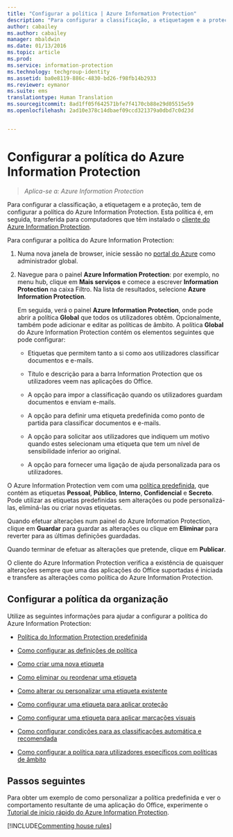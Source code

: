 ```yaml
---
title: "Configurar a política | Azure Information Protection"
description: "Para configurar a classificação, a etiquetagem e a proteção, tem de configurar a política do Azure Information Protection."
author: cabailey
ms.author: cabailey
manager: mbaldwin
ms.date: 01/13/2016
ms.topic: article
ms.prod: 
ms.service: information-protection
ms.technology: techgroup-identity
ms.assetid: ba0e8119-886c-4830-bd26-f98fb14b2933
ms.reviewer: eymanor
ms.suite: ems
translationtype: Human Translation
ms.sourcegitcommit: 8ad1ff05f642571bfe7f4170cb88e29d05515e59
ms.openlocfilehash: 2ad10e378c14dbaef09ccd321379a0dbd7c0d23d


---
```


# <a name="configuring-azure-information-protection-policy"></a>Configurar a política do Azure Information Protection

>*Aplica-se a: Azure Information Protection*

Para configurar a classificação, a etiquetagem e a proteção, tem de configurar a política do Azure Information Protection. Esta política é, em seguida, transferida para computadores que têm instalado o [cliente do Azure Information Protection](https://www.microsoft.com/en-us/download/details.aspx?id=53018).

Para configurar a política do Azure Information Protection:

1. Numa nova janela de browser, inicie sessão no [portal do Azure](https://portal.azure.com) como administrador global.

2. Navegue para o painel **Azure Information Protection**: por exemplo, no menu hub, clique em **Mais serviços** e comece a escrever **Information Protection** na caixa Filtro. Na lista de resultados, selecione **Azure Information Protection**. 

    Em seguida, verá o painel **Azure Information Protection**, onde pode abrir a política **Global** que todos os utilizadores obtêm. Opcionalmente, também pode adicionar e editar as políticas de âmbito. A política **Global** do Azure Information Protection contém os elementos seguintes que pode configurar:

    - Etiquetas que permitem tanto a si como aos utilizadores classificar documentos e e-mails.

    - Título e descrição para a barra Information Protection que os utilizadores veem nas aplicações do Office.

    - A opção para impor a classificação quando os utilizadores guardam documentos e enviam e-mails.

    - A opção para definir uma etiqueta predefinida como ponto de partida para classificar documentos e e-mails.

    - A opção para solicitar aos utilizadores que indiquem um motivo quando estes selecionam uma etiqueta que tem um nível de sensibilidade inferior ao original.

    - A opção para fornecer uma ligação de ajuda personalizada para os utilizadores.

O Azure Information Protection vem com uma [política predefinida](configure-policy-default.md), que contém as etiquetas **Pessoal**, **Público**, **Interno**, **Confidencial** e **Secreto**. Pode utilizar as etiquetas predefinidas sem alterações ou pode personalizá-las, eliminá-las ou criar novas etiquetas.

Quando efetuar alterações num painel do Azure Information Protection, clique em **Guardar** para guardar as alterações ou clique em **Eliminar** para reverter para as últimas definições guardadas. 

Quando terminar de efetuar as alterações que pretende, clique em **Publicar**. 

O cliente do Azure Information Protection verifica a existência de quaisquer alterações sempre que uma das aplicações do Office suportadas é iniciada e transfere as alterações como política do Azure Information Protection.

## <a name="configuring-your-organizations-policy"></a>Configurar a política da organização

Utilize as seguintes informações para ajudar a configurar a política do Azure Information Protection:

- [Política do Information Protection predefinida](configure-policy-default.md)

- [Como configurar as definições de política](configure-policy-settings.md)

- [Como criar uma nova etiqueta](configure-policy-new-label.md)

- [Como eliminar ou reordenar uma etiqueta](configure-policy-delete-reorder.md)

- [Como alterar ou personalizar uma etiqueta existente](configure-policy-change-label.md)

- [Como configurar uma etiqueta para aplicar proteção](configure-policy-protection.md)

- [Como configurar uma etiqueta para aplicar marcações visuais](configure-policy-markings.md)

- [Como configurar condições para as classificações automática e recomendada](configure-policy-classification.md)

- [Como configurar a política para utilizadores específicos com políticas de âmbito](configure-policy-scope.md)

## <a name="next-steps"></a>Passos seguintes

Para obter um exemplo de como personalizar a política predefinida e ver o comportamento resultante de uma aplicação do Office, experimente o [Tutorial de início rápido do Azure Information Protection](../get-started/infoprotect-quick-start-tutorial.md).

[!INCLUDE[Commenting house rules](../includes/houserules.md)]



<!--HONumber=Feb17_HO2-->


